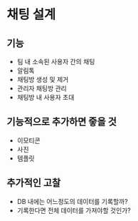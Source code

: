 # 채팅 설계
## 기능
- 팀 내 소속된 사용자 간의 채팅
- 알림톡
- 채팅방 생성 및 제거
- 관리자 채팅방 관리
- 채팅방 내 사용자 초대

## 기능적으로 추가하면 즣을 것
- 이모티콘
- 사진
- 템플릿

## 추가적인 고찰
- DB 내에는 어느정도의 데이터를 기록할까?
- 기록한다면 전체 데이터를 가져야할 것인가?